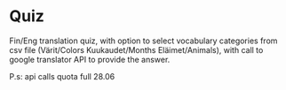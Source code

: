# Quiz

Fin/Eng translation quiz, with option to select vocabulary categories from csv file (Värit/Colors	Kuukaudet/Months	Eläimet/Animals), with call to google translator API to provide the answer.


P.s: api calls quota full 28.06
